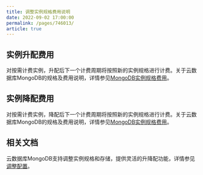 ```yaml
---
title: 调整实例规格费用说明
date: 2022-09-02 17:00:00
permalink: /pages/746013/
article: true
---
```


## 实例升配费用

对按需计费实例，升配后下一个计费周期将按照新的实例规格进行计费。关于云数据库MongoDB的规格及费用说明，详情参见[MongoDB实例规格费用](./../03.购买指南/01.产品定价.md)。

## 实例降配费用

对按需计费实例，降配后下一个计费周期将按照新的实例规格进行计费。关于云数据库MongoDB的规格及费用说明，详情参见[MongoDB实例规格费用](./../03.购买指南/01.产品定价.md)。

## 相关文档

云数据库MongoDB支持调整实例规格和存储，提供灵活的升降配功能，详情参见[调整配置](./../04.操作指南/02.管理实例/02.变更配置.md)。

